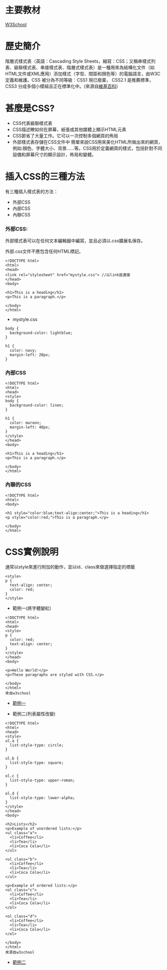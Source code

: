 # 主要教材
<a href="https://www.w3schools.com/css/default.asp">W3School</a>

# 歷史簡介
階層式樣式表（英語：Cascading Style Sheets，縮寫：CSS；又稱串樣式列表、級聯樣式表、串接樣式表、階層式樣式表）是一種用來為結構化文件（如HTML文件或XML應用）添加樣式（字型、間距和顏色等）的電腦語言，由W3C定義和維護。CSS 被分為不同等級：CSS1 現已廢棄， CSS2.1 是推薦標準， CSS3 分成多個小模組且正在標準化中。(來源自<a href=https://zh.wikipedia.org/wiki/%E5%B1%82%E5%8F%A0%E6%A0%B7%E5%BC%8F%E8%A1%A8>維基百科</a>)

# 甚麼是CSS?
* CSS代表級聯樣式表
* CSS描述瞭如何在屏幕，紙張或其他媒體上顯示HTML元素
* CSS節省了大量工作。它可以一次控制多個網頁的佈局
* 外部樣式表存儲在CSS文件中
簡單來說CSS用來美化HTML所做出來的網頁，例如:顏色、字體大小、背景......等。CSS用於定義網頁的樣式，包括針對不同設備和屏幕尺寸的顯示設計，佈局和變體。

# 插入CSS的三種方法
有三種插入樣式表的方法：

* 外部CSS
* 內部CSS
* 內聯CSS
### 外部CSS:
外部樣式表可以在任何文本編輯器中編寫，並且必須以.css擴展名保存。

外部.css文件不應包含任何HTML標記。
```
<!DOCTYPE html>
<html>
<head>
<link rel="stylesheet" href="mystyle.css"> //以link座連接
</head>
<body>

<h1>This is a heading</h1>
<p>This is a paragraph.</p>

</body>
</html>
```
* mystyle.css
```
body {
  background-color: lightblue;
}

h1 {
  color: navy;
  margin-left: 20px;
}
```
### 內部CSS
```
<!DOCTYPE html>
<html>
<head>
<style>
body {
  background-color: linen;
}

h1 {
  color: maroon;
  margin-left: 40px;
}
</style>
</head>
<body>

<h1>This is a heading</h1>
<p>This is a paragraph.</p>

</body>
</html>
```
### 內聯的CSS
```
<!DOCTYPE html>
<html>
<body>

<h1 style="color:blue;text-align:center;">This is a heading</h1>
<p style="color:red;">This is a paragraph.</p>

</body>
</html>
```

# CSS實例說明
通常以style來進行附加的動作，並以id、class來做選擇指定的標籤
```
<style>
p {
  text-align: center;
  color: red;
} 
</style>
```
* 範例一(將字體變紅)
```
<!DOCTYPE html>
<html>
<head>
<style>
p {
  color: red;
  text-align: center;
} 
</style>
</head>
<body>

<p>Hello World!</p>
<p>These paragraphs are styled with CSS.</p>

</body>
</html>
來自w3school
```
* <a href="https://brian891005.github.io/wp109b/homework/Note/CSS/css1.html">範例一</a>

* 範例二(列表屬性改變)
```
<!DOCTYPE html>
<html>
<head>
<style>
ul.a {
  list-style-type: circle;
}

ul.b {
  list-style-type: square;
}

ol.c {
  list-style-type: upper-roman;
}

ol.d {
  list-style-type: lower-alpha;
}
</style>
</head>
<body>

<h2>Lists</h2>
<p>Example of unordered lists:</p>
<ul class="a">
  <li>Coffee</li>
  <li>Tea</li>
  <li>Coca Cola</li>
</ul>

<ul class="b">
  <li>Coffee</li>
  <li>Tea</li>
  <li>Coca Cola</li>
</ul>

<p>Example of ordered lists:</p>
<ol class="c">
  <li>Coffee</li>
  <li>Tea</li>
  <li>Coca Cola</li>
</ol>

<ol class="d">
  <li>Coffee</li>
  <li>Tea</li>
  <li>Coca Cola</li>
</ol>

</body>
</html>
來源自w3school
```
* <a href="https://brian891005.github.io/wp109b/homework/Note/CSS/css2.html">範例二</a>
